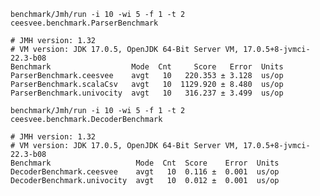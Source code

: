 
`benchmark/Jmh/run -i 10 -wi 5 -f 1 -t 2 ceesvee.benchmark.ParserBenchmark`

```
# JMH version: 1.32
# VM version: JDK 17.0.5, OpenJDK 64-Bit Server VM, 17.0.5+8-jvmci-22.3-b08
Benchmark                  Mode  Cnt     Score   Error  Units
ParserBenchmark.ceesvee    avgt   10   220.353 ± 3.128  us/op
ParserBenchmark.scalaCsv   avgt   10  1129.920 ± 8.480  us/op
ParserBenchmark.univocity  avgt   10   316.237 ± 3.499  us/op
```

`benchmark/Jmh/run -i 10 -wi 5 -f 1 -t 2 ceesvee.benchmark.DecoderBenchmark`

```
# JMH version: 1.32
# VM version: JDK 17.0.5, OpenJDK 64-Bit Server VM, 17.0.5+8-jvmci-22.3-b08
Benchmark                   Mode  Cnt  Score    Error  Units
DecoderBenchmark.ceesvee    avgt   10  0.116 ±  0.001  us/op
DecoderBenchmark.univocity  avgt   10  0.012 ±  0.001  us/op
```
